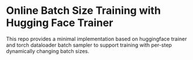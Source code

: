 # Online  Batch Size Training with Hugging Face Trainer

This repo provides a minimal implementation based on huggingface trainer and torch dataloader batch sampler to support training with per-step dynamically changing batch sizes.
